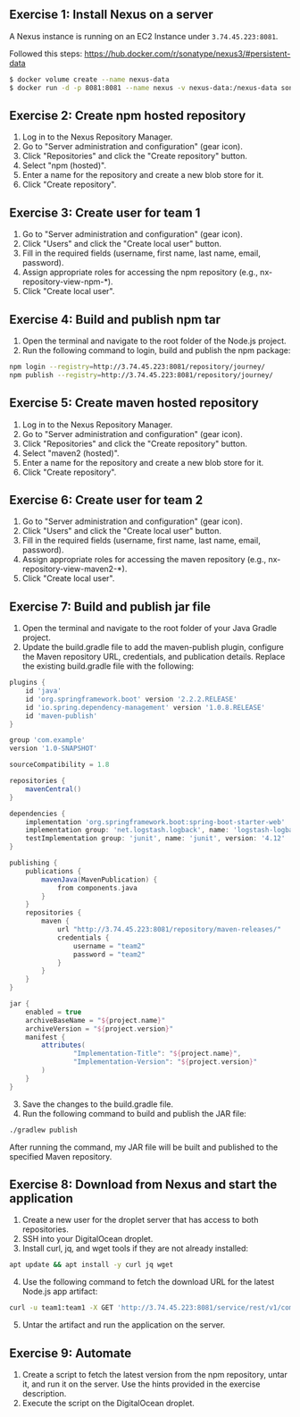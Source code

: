 ## Exercise 1: Install Nexus on a server

A Nexus instance is running on an EC2 Instance under `3.74.45.223:8081`. 

Followed this steps: https://hub.docker.com/r/sonatype/nexus3/#persistent-data

```bash
$ docker volume create --name nexus-data
$ docker run -d -p 8081:8081 --name nexus -v nexus-data:/nexus-data sonatype/nexus3
```
## Exercise 2: Create npm hosted repository

1. Log in to the Nexus Repository Manager. 
2. Go to "Server administration and configuration" (gear icon). 
3. Click "Repositories" and click the "Create repository" button. 
4. Select "npm (hosted)". 
5. Enter a name for the repository and create a new blob store for it. 
6. Click "Create repository".

## Exercise 3: Create user for team 1

1. Go to "Server administration and configuration" (gear icon). 
2. Click "Users" and click the "Create local user" button. 
3. Fill in the required fields (username, first name, last name, email, password). 
4. Assign appropriate roles for accessing the npm repository (e.g., nx-repository-view-npm-*). 
5. Click "Create local user".

## Exercise 4: Build and publish npm tar

1. Open the terminal and navigate to the root folder of the Node.js project. 
2. Run the following command to login, build and publish the npm package:

```bash
npm login --registry=http://3.74.45.223:8081/repository/journey/
npm publish --registry=http://3.74.45.223:8081/repository/journey/ 
```

## Exercise 5: Create maven hosted repository

1. Log in to the Nexus Repository Manager. 
2. Go to "Server administration and configuration" (gear icon). 
3. Click "Repositories" and click the "Create repository" button. 
4. Select "maven2 (hosted)". 
5. Enter a name for the repository and create a new blob store for it. 
6. Click "Create repository".

## Exercise 6: Create user for team 2

1. Go to "Server administration and configuration" (gear icon). 
2. Click "Users" and click the "Create local user" button. 
3. Fill in the required fields (username, first name, last name, email, password). 
4. Assign appropriate roles for accessing the maven repository (e.g., nx-repository-view-maven2-*). 
5. Click "Create local user".

## Exercise 7: Build and publish jar file

1. Open the terminal and navigate to the root folder of your Java Gradle project. 
2. Update the build.gradle file to add the maven-publish plugin, configure the Maven repository URL, credentials, and publication details. Replace the existing build.gradle file with the following:

```groovy
plugins {
    id 'java'
    id 'org.springframework.boot' version '2.2.2.RELEASE'
    id 'io.spring.dependency-management' version '1.0.8.RELEASE'
    id 'maven-publish'
}

group 'com.example'
version '1.0-SNAPSHOT'

sourceCompatibility = 1.8

repositories {
    mavenCentral()
}

dependencies {
    implementation 'org.springframework.boot:spring-boot-starter-web'
    implementation group: 'net.logstash.logback', name: 'logstash-logback-encoder', version: '5.2'
    testImplementation group: 'junit', name: 'junit', version: '4.12'
}

publishing {
    publications {
        mavenJava(MavenPublication) {
            from components.java
        }
    }
    repositories {
        maven {
            url "http://3.74.45.223:8081/repository/maven-releases/"
            credentials {
                username = "team2"
                password = "team2"
            }
        }
    }
}

jar {
    enabled = true
    archiveBaseName = "${project.name}"
    archiveVersion = "${project.version}"
    manifest {
        attributes(
                "Implementation-Title": "${project.name}",
                "Implementation-Version": "${project.version}"
        )
    }
}
```

3. Save the changes to the build.gradle file. 
4. Run the following command to build and publish the JAR file:

```bash
./gradlew publish
```

After running the command, my JAR file will be built and published to the specified Maven repository.

## Exercise 8: Download from Nexus and start the application

1. Create a new user for the droplet server that has access to both repositories. 
2. SSH into your DigitalOcean droplet. 
3. Install curl, jq, and wget tools if they are not already installed:
```bash
apt update && apt install -y curl jq wget
```
4. Use the following command to fetch the download URL for the latest Node.js app artifact:
```bash
curl -u team1:team1 -X GET 'http://3.74.45.223:8081/service/rest/v1/components?repository=journy&sort=version'
```
5. Untar the artifact and run the application on the server.

## Exercise 9: Automate

1. Create a script to fetch the latest version from the npm repository, untar it, and run it on the server. Use the hints provided in the exercise description.
2. Execute the script on the DigitalOcean droplet.
